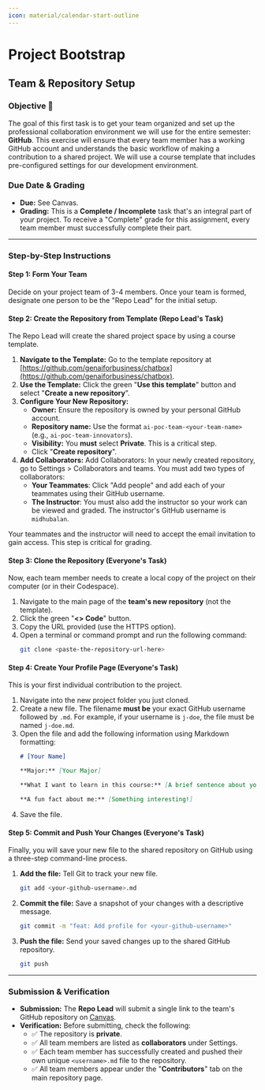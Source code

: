 ```yaml
---
icon: material/calendar-start-outline
---
```


# Project Bootstrap

## Team & Repository Setup

### Objective 🎯

<!-- :robot: 

:cloud_lightning:

:calendar:

:people_holding_hands_tone1: -->

The goal of this first task is to get your team organized and set up the professional collaboration environment we will use for the entire semester: **GitHub**. This exercise will ensure that every team member has a working GitHub account and understands the basic workflow of making a contribution to a shared project. We will use a course template that includes pre-configured settings for our development environment.

### Due Date & Grading

  * **Due:** See Canvas.
  * **Grading:** This is a **Complete / Incomplete** task that's an integral part of your project. To receive a "Complete" grade for this assignment, every team member must successfully complete their part.

-----

### Step-by-Step Instructions

#### **Step 1: Form Your Team**

Decide on your project team of 3-4 members. Once your team is formed, designate one person to be the "Repo Lead" for the initial setup.

#### **Step 2: Create the Repository from Template (Repo Lead's Task)**

The Repo Lead will create the shared project space by using a course template.

1.  **Navigate to the Template:** Go to the template repository at [https://github.com/genaiforbusiness/chatbox](https://github.com/genaiforbusiness/chatbox).
2.  **Use the Template:** Click the green "**Use this template**" button and select "**Create a new repository**".
3.  **Configure Your New Repository:**
      * **Owner:** Ensure the repository is owned by your personal GitHub account.
      * **Repository name:** Use the format `ai-poc-team-<your-team-name>` (e.g., `ai-poc-team-innovators`).
      * **Visibility:** You **must** select **Private**. This is a critical step.
      * Click "**Create repository**".
4.  **Add Collaborators:** Add Collaborators: In your newly created repository, go to Settings > Collaborators and teams. You must add two types of collaborators:
    - **Your Teammates**: Click "Add people" and add each of your teammates using their GitHub username.
    - **The Instructor**: You must also add the instructor so your work can be viewed and graded. The instructor's GitHub username is `midhubalan`.

Your teammates and the instructor will need to accept the email invitation to gain access. This step is critical for grading.

#### **Step 3: Clone the Repository (Everyone's Task)**

Now, each team member needs to create a local copy of the project on their computer (or in their Codespace).

1.  Navigate to the main page of the **team's new repository** (not the template).
2.  Click the green "**<\> Code**" button.
3.  Copy the URL provided (use the HTTPS option).
4.  Open a terminal or command prompt and run the following command:
    ```bash
    git clone <paste-the-repository-url-here>
    ```

#### **Step 4: Create Your Profile Page (Everyone's Task)**

This is your first individual contribution to the project.

1.  Navigate into the new project folder you just cloned.
2.  Create a new file. The filename **must be** your exact GitHub username followed by `.md`. For example, if your username is `j-doe`, the file must be named `j-doe.md`.
3.  Open the file and add the following information using Markdown formatting:
    ```markdown
    # [Your Name]

    **Major:** [Your Major]

    **What I want to learn in this course:** [A brief sentence about your goals]

    **A fun fact about me:** [Something interesting!]
    ```
4.  Save the file.

#### **Step 5: Commit and Push Your Changes (Everyone's Task)**

Finally, you will save your new file to the shared repository on GitHub using a three-step command-line process.

1.  **Add the file:** Tell Git to track your new file.
    ```bash
    git add <your-github-username>.md
    ```
2.  **Commit the file:** Save a snapshot of your changes with a descriptive message.
    ```bash
    git commit -m "feat: Add profile for <your-github-username>"
    ```
3.  **Push the file:** Send your saved changes up to the shared GitHub repository.
    ```bash
    git push
    ```

-----

### Submission & Verification

  * **Submission:** The **Repo Lead** will submit a single link to the team's GitHub repository on [Canvas](https://canvas.pitt.edu/courses/320955).
  * **Verification:** Before submitting, check the following:
      * ✅ The repository is **private**.
      * ✅ All team members are listed as **collaborators** under Settings.
      * ✅ Each team member has successfully created and pushed their own unique `<username>.md` file to the repository.
      * ✅ All team members appear under the "**Contributors**" tab on the main repository page.